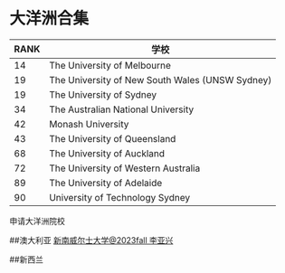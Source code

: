 # 大洋洲合集

| RANK | 学校                                            |
|------|-------------------------------------------------|
| 14   | The University of Melbourne                     |
| 19   | The University of New South Wales (UNSW Sydney) |
| 19   | The University of Sydney                        |
| 34   | The Australian National University              |
| 42   | Monash University                               |
| 43   | The University of Queensland                    |
| 68   | The University of Auckland                      |
| 72   | The University of Western Australia             |
| 89   | The University of Adelaide                      |
| 90   | University of Technology Sydney                 |

申请大洋洲院校

##澳大利亚
[新南威尔士大学@2023fall 李亚兴](https://fzu-fly.online/flying/ca/2023/%E6%A1%88%E4%BE%8B1/) 

##新西兰

